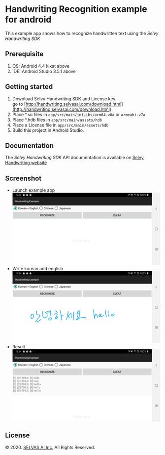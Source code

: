 # Handwriting Recognition example for android
This example app shows how to recognize handwritten text using the *Selvy Handwriting SDK*

## Prerequisite
1. OS: Android 4.4 kikat above
1. IDE: Android Studio 3.5.1 above

## Getting started
1. Download Selvy Handwriting SDK and License key.<br>
   go to [http://handwriting.selvasai.com/download.html](http://handwriting.selvasai.com/download.html)
1. Place *.so files in `app/src/main/jniLibs/arm64-v8a` or `armeabi-v7a`
1. Place *.hdb files in `app/src/main/assets/hdb`
1. Place a License file in `app/src/main/assets/hdb`
1. Build this project in Android Studio.

## Documentation
The *Selvy Handwriting SDK* API documentation is available on [Selvy Handwriting website](http://handwriting.selvasai.com)

## Screenshot
* Launch example app
![](/screenshot-1.png)
* Write korean and english
![](/screenshot-2.png)
* Result
![](/screenshot-3.png)

## License
© 2020. [SELVAS AI Inc.](http://www.selvasai.com) All Rights Reserved.
